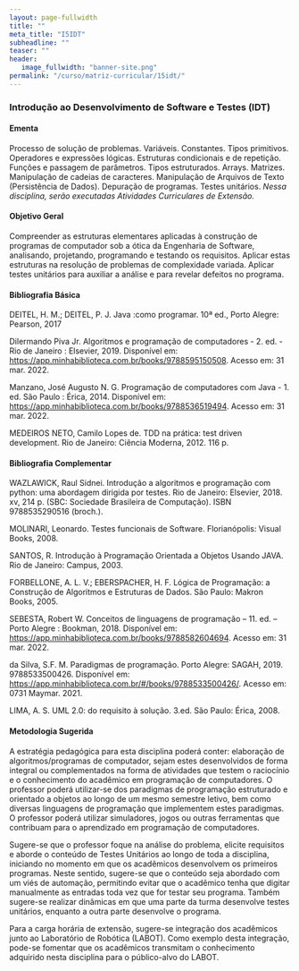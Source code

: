 ```yaml
---
layout: page-fullwidth
title: ""
meta_title: "I5IDT"
subheadline: ""
teaser: ""
header:
   image_fullwidth: "banner-site.png"
permalink: "/curso/matriz-curricular/15idt/"
---
```


### Introdução ao Desenvolvimento de Software e Testes (IDT)

#### **Ementa**

Processo de solução de problemas. Variáveis. Constantes. Tipos primitivos. Operadores e expressões lógicas. Estruturas condicionais e de repetição. Funções e passagem de parâmetros. Tipos estruturados. Arrays. Matrizes. Manipulação de cadeias de caracteres. Manipulação de Arquivos de Texto (Persistência de Dados). Depuração de programas. Testes unitários. *Nessa disciplina, serão executadas Atividades Curriculares de Extensão.*

#### **Objetivo Geral**

Compreender as estruturas elementares aplicadas à construção de programas de computador sob a ótica da Engenharia de Software, analisando, projetando, programando e testando os requisitos. Aplicar estas estruturas na resolução de problemas de complexidade variada. Aplicar testes unitários para auxiliar a análise e para revelar defeitos no programa.  

#### **Bibliografia Básica**

DEITEL, H. M.; DEITEL, P. J. Java :como programar. 10ª ed., Porto Alegre: Pearson, 2017

Dilermando Piva Jr. Algoritmos e programação de computadores - 2. ed. - Rio de Janeiro : Elsevier, 2019. Disponível em: https://app.minhabiblioteca.com.br/books/9788595150508. Acesso em: 31 mar. 2022. 

Manzano, José Augusto N. G. Programação de computadores com Java - 1. ed. São Paulo : Érica, 2014.  Disponível em: https://app.minhabiblioteca.com.br/books/9788536519494. Acesso em: 31 mar. 2022.

MEDEIROS NETO, Camilo Lopes de. TDD na prática: test driven development. Rio de Janeiro: Ciência Moderna, 2012. 116 p. 

#### **Bibliografia Complementar**

WAZLAWICK, Raul Sidnei. Introdução a algoritmos e programação com python: uma abordagem dirigida por testes. Rio de Janeiro: Elsevier, 2018. xv, 214 p. (SBC: Sociedade Brasileira de Computação). ISBN 9788535290516 (broch.). 

MOLINARI, Leonardo. Testes funcionais de Software. Florianópolis: Visual Books, 2008. 

SANTOS, R. Introdução à Programação Orientada a Objetos Usando JAVA. Rio de Janeiro: Campus, 2003. 

FORBELLONE, A. L. V.; EBERSPACHER, H. F. Lógica de Programação: a Construção de Algoritmos e Estruturas de Dados. São Paulo: Makron Books, 2005. 

SEBESTA, Robert W. Conceitos de linguagens de programação – 11. ed. – Porto Alegre : Bookman, 2018. Disponível em: https://app.minhabiblioteca.com.br/books/9788582604694. Acesso em: 31 mar. 2022.

da Silva, S.F. M. Paradigmas de programação. Porto Alegre: SAGAH, 2019. 9788533500426. Disponível em: https://app.minhabiblioteca.com.br/#/books/9788533500426/. Acesso em: 0731 Maymar. 2021.

LIMA, A. S. UML 2.0: do requisito à solução. 3.ed. São Paulo: Érica, 2008. 

#### **Metodologia Sugerida**

A estratégia pedagógica para esta disciplina poderá conter: elaboração de algoritmos/programas de computador, sejam estes desenvolvidos de forma integral ou complementados na forma de atividades que testem o raciocínio e o conhecimento do acadêmico em programação de computadores. O professor poderá utilizar-se dos paradigmas de programação estruturado e orientado a objetos ao longo de um mesmo semestre letivo, bem como diversas linguagens de programação que implementem estes paradigmas. O professor poderá utilizar simuladores, jogos ou outras ferramentas que contribuam para o aprendizado em programação de computadores.  

Sugere-se que o professor foque na análise do problema, elicite requisitos e aborde o conteúdo de Testes Unitários ao longo de toda a disciplina, iniciando no momento em que os acadêmicos desenvolvem os primeiros programas. Neste sentido, sugere-se que o conteúdo seja abordado com um viés de automação, permitindo evitar que o acadêmico tenha que digitar manualmente as entradas toda vez que for testar seu programa. Também sugere-se realizar dinâmicas em que uma parte da turma desenvolve testes unitários, enquanto a outra parte desenvolve o programa. 

Para a carga horária de extensão, sugere-se integração dos acadêmicos junto ao Laboratório de Robótica (LABOT). Como exemplo desta integração, pode-se fomentar que os acadêmicos transmitam o conhecimento adquirido nesta disciplina para o público-alvo do LABOT.